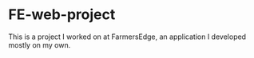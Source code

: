 # FE-web-project
This is a project I worked on at FarmersEdge, an application I developed mostly on my own.
